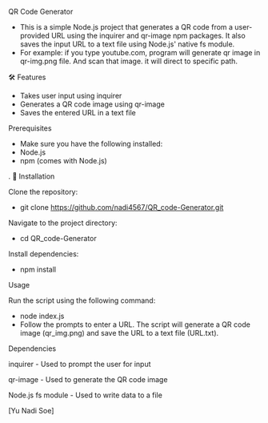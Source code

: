 QR Code Generator
- This is a simple Node.js project that generates a QR code from a user-provided URL using the inquirer and qr-image npm packages. It also saves the input URL to a text file using Node.js' native fs module.
- For example: if you type youtube.com, program will generate qr image in qr-img.png file. And scan that image. it will direct to specific path.

🛠 Features
- Takes user input using inquirer
- Generates a QR code image using qr-image
- Saves the entered URL in a text file

Prerequisites
- Make sure you have the following installed:
- Node.js
- npm (comes with Node.js)

.
📂 Installation

Clone the repository:
- git clone https://github.com/nadi4567/QR_code-Generator.git

Navigate to the project directory:
- cd QR_code-Generator
  
Install dependencies:
- npm install

Usage

Run the script using the following command:
- node index.js
- Follow the prompts to enter a URL. The script will generate a QR code image (qr_img.png) and save the URL to a text file (URL.txt).

Dependencies

inquirer - Used to prompt the user for input

qr-image - Used to generate the QR code image

Node.js fs module - Used to write data to a file


[Yu Nadi Soe]



